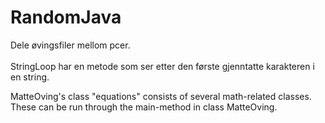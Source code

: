 # RandomJava
Dele øvingsfiler mellom pcer.<br>
<br>
StringLoop har en metode som ser etter den første gjenntatte karakteren i en string.

MatteOving's class "equations" consists of several math-related classes. These can be run through the main-method in class MatteOving.
